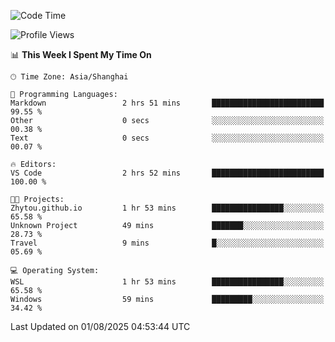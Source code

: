 <!--START_SECTION:waka-->
![Code Time](http://img.shields.io/badge/Code%20Time-3%2C053%20hrs%2049%20mins-blue)

![Profile Views](http://img.shields.io/badge/Profile%20Views-1-blue)

📊 **This Week I Spent My Time On** 

```text
🕑︎ Time Zone: Asia/Shanghai

💬 Programming Languages: 
Markdown                 2 hrs 51 mins       █████████████████████████   99.55 % 
Other                    0 secs              ░░░░░░░░░░░░░░░░░░░░░░░░░   00.38 % 
Text                     0 secs              ░░░░░░░░░░░░░░░░░░░░░░░░░   00.07 % 

🔥 Editors: 
VS Code                  2 hrs 52 mins       █████████████████████████   100.00 % 

🐱‍💻 Projects: 
Zhytou.github.io         1 hr 53 mins        ████████████████░░░░░░░░░   65.58 % 
Unknown Project          49 mins             ███████░░░░░░░░░░░░░░░░░░   28.73 % 
Travel                   9 mins              █░░░░░░░░░░░░░░░░░░░░░░░░   05.69 % 

💻 Operating System: 
WSL                      1 hr 53 mins        ████████████████░░░░░░░░░   65.58 % 
Windows                  59 mins             █████████░░░░░░░░░░░░░░░░   34.42 % 
```


 Last Updated on 01/08/2025 04:53:44 UTC
<!--END_SECTION:waka-->